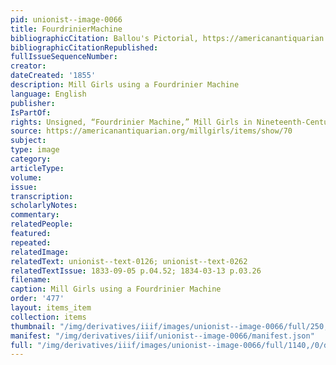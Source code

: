 ```yaml
---
pid: unionist--image-0066
title: FourdrinierMachine
bibliographicCitation: Ballou's Pictorial, https://americanantiquarian.org/millgirls/items/show/70.
bibliographicCitationRepublished: 
fullIssueSequenceNumber: 
creator: 
dateCreated: '1855'
description: Mill Girls using a Fourdrinier Machine
language: English
publisher: 
IsPartOf: 
rights: Unsigned, “Fourdrinier Machine,” Mill Girls in Nineteenth-Century Print, https://americanantiquarian.org/millgirls/items/show/70.
source: https://americanantiquarian.org/millgirls/items/show/70
subject: 
type: image
category: 
articleType: 
volume: 
issue: 
transcription: 
scholarlyNotes: 
commentary: 
relatedPeople: 
featured: 
repeated: 
relatedImage: 
relatedText: unionist--text-0126; unionist--text-0262
relatedTextIssue: 1833-09-05 p.04.52; 1834-03-13 p.03.26
filename: 
caption: Mill Girls using a Fourdrinier Machine
order: '477'
layout: items_item
collection: items
thumbnail: "/img/derivatives/iiif/images/unionist--image-0066/full/250,/0/default.jpg"
manifest: "/img/derivatives/iiif/unionist--image-0066/manifest.json"
full: "/img/derivatives/iiif/images/unionist--image-0066/full/1140,/0/default.jpg"
---
```

